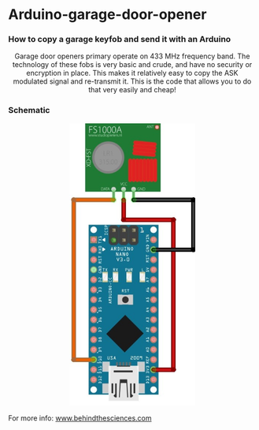 # Arduino-garage-door-opener
### How to copy a garage keyfob and send it with an Arduino
<p align="center">
  Garage door openers primary operate on 433 MHz frequency band. The technology of these fobs is very basic and crude, and have no security or encryption in place. This makes it relatively easy to copy the ASK modulated signal and re-transmit it. This is the code that allows you to do that very easily and cheap!
</p>

### Schematic
<p align="center">
  <img src="Arduino_433_bb.jpg" width="256" title="Arduino connected to 433 MHz TX module">
</p>


For more info: www.behindthesciences.com

